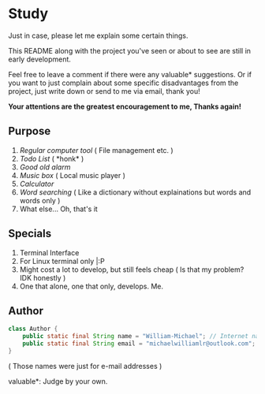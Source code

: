 # Study

Just in case, please let me explain some certain things.

This README along with the project you've seen or about to see are still in early development.

Feel free to leave a comment if there were any valuable* suggestions. Or if you want to just complain about some specific disadvantages from the project, just write down or send to me via email, thank you!

**Your attentions are the greatest encouragement to me, Thanks again!**

## Purpose
1. *Regular computer tool* ( File management etc. )
2. *Todo List* ( \*honk\* )
3. *Good old alarm*
4. *Music box* ( Local music player )
5. *Calculator*
6. *Word searching* ( Like a dictionary without explainations but words and words only )
7. What else... Oh, that's it

## Specials
1. Terminal Interface
2. For Linux terminal only |:P
3. Might cost a lot to develop, but still feels cheap ( Is that my problem? IDK honestly )
4. One that alone, one that only, develops. Me.

## Author
```Java
class Author {
    public static final String name = "William-Michael"; // Internet name
    public static final String email = "michaelwilliamlr@outlook.com";
}
```
( Those names were just for e-mail addresses )

valuable*: Judge by your own.
